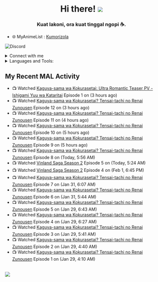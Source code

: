 <h1 align="center">Hi there! <img src="https://media.giphy.com/media/hvRJCLFzcasrR4ia7z/giphy.gif" width="25px"> </h1>
<h3 align="center">Kuat lakoni, ora kuat tinggal ngopi ☕.</h3>

- 🌐 MyAnimeList : [Kumorizola](https://myanimelist.net/animelist/Kumorizola)

![Discord](https://discord.c99.nl/widget/theme-3/761213268009943051.png)
<details>
      <summary>Connect with me</summary>
    <p align="left">
        <a href="https://www.facebook.com/kumori.hartley.1" target="blank"><img align="center"
                src="https://raw.githubusercontent.com/rahuldkjain/github-profile-readme-generator/master/src/images/icons/Social/facebook.svg"
                alt="kumori hartley" height="30" width="40" /></a>
        <a href="https://www.instagram.com/kumorizola/" target="blank"><img align="center"
                src="https://raw.githubusercontent.com/rahuldkjain/github-profile-readme-generator/master/src/images/icons/Social/instagram.svg"
                alt="kumorizola" height="30" width="40" /></a>
        <a href="https://discord.com" target="blank"><img align="center"
                src="https://raw.githubusercontent.com/rahuldkjain/github-profile-readme-generator/master/src/images/icons/Social/discord.svg"
                alt="Kumori#5882" height="30" width="40" /></a>
    </p>
</details>

<details>
    <summary align="left">Languages and Tools:</summary>
<p align="left">
      <a href="https://www.w3schools.com/css/" target="_blank">
        <img src="https://raw.githubusercontent.com/devicons/devicon/master/icons/css3/css3-original-wordmark.svg"
            alt="css3" width="40" height="40" /> </a> <a href="https://www.w3.org/html/" target="_blank"> <img
            src="https://raw.githubusercontent.com/devicons/devicon/master/icons/html5/html5-original-wordmark.svg"
            alt="html5" width="40" height="40" /> </a> <a href="https://www.java.com" target="_blank"> <img
            src="https://raw.githubusercontent.com/devicons/devicon/master/icons/java/java-original.svg" alt="java"
            width="40" height="40" /> </a> <a href="https://developer.mozilla.org/en-US/docs/Web/JavaScript"
            target="_blank"> <img
            src="https://raw.githubusercontent.com/devicons/devicon/master/icons/javascript/javascript-original.svg"
            alt="javascript" width="40" height="40" /> </a> <a href="https://nodejs.org" target="_blank"> <img
            src="https://raw.githubusercontent.com/devicons/devicon/master/icons/nodejs/nodejs-original-wordmark.svg"
            alt="nodejs" width="40" height="40" /> </a> <a href="https://www.python.org" target="_blank"> <img
            src="https://raw.githubusercontent.com/devicons/devicon/master/icons/python/python-original.svg"
            alt="python" width="40" height="40" /> </a> <a href="https://www.typescriptlang.org/" target="_blank"> <img
            src="https://raw.githubusercontent.com/devicons/devicon/master/icons/typescript/typescript-original.svg" 
            alt="typescript" width="40" height="40" /> </a> <a href="https://www.photoshop.com/en" target="_blank"> <img
            src="https://upload.wikimedia.org/wikipedia/commons/a/af/Adobe_Photoshop_CC_icon.svg" alt="photoshop" width="40" height="40"/> </a>
            <a href="https://www.adobe.com/products/premiere.html" target="_blank"> <img
            src="https://upload.wikimedia.org/wikipedia/commons/4/40/Adobe_Premiere_Pro_CC_icon.svg" alt="Premiere pro" width="40" height="40"/> </a>
            <a href="https://www.adobe.com/in/products/illustrator.html" target="_blank"> <img 
            src="https://upload.wikimedia.org/wikipedia/commons/f/fb/Adobe_Illustrator_CC_icon.svg" alt="illustrator" width="40" height="40"/> </a>
      
 </details>
 
 <h2> My Recent MAL Activity</h2>
<!-- MAL_ACTIVITY:start -->

- 📺 Watched [Kaguya-sama wa Kokurasetai: Ultra Romantic Teaser PV - Ishigami Yuu wa Kataritai](https://MyAnimeList.net/anime.php?id=50325) Episode 1 on (3 hours ago)
- 📺 Watched [Kaguya-sama wa Kokurasetai? Tensai-tachi no Renai Zunousen](https://MyAnimeList.net/anime.php?id=40591) Episode 12 on (3 hours ago)
- 📺 Watched [Kaguya-sama wa Kokurasetai? Tensai-tachi no Renai Zunousen](https://MyAnimeList.net/anime.php?id=40591) Episode 11 on (4 hours ago)
- 📺 Watched [Kaguya-sama wa Kokurasetai? Tensai-tachi no Renai Zunousen](https://MyAnimeList.net/anime.php?id=40591) Episode 10 on (5 hours ago)
- 📺 Watched [Kaguya-sama wa Kokurasetai? Tensai-tachi no Renai Zunousen](https://MyAnimeList.net/anime.php?id=40591) Episode 9 on (5 hours ago)
- 📺 Watched [Kaguya-sama wa Kokurasetai? Tensai-tachi no Renai Zunousen](https://MyAnimeList.net/anime.php?id=40591) Episode 8 on (Today, 5:56 AM)
- 📺 Watched [Vinland Saga Season 2](https://MyAnimeList.net/anime.php?id=49387) Episode 5 on (Today, 5:24 AM)
- 📺 Watched [Vinland Saga Season 2](https://MyAnimeList.net/anime.php?id=49387) Episode 4 on (Feb 1, 6:45 PM)
- 📺 Watched [Kaguya-sama wa Kokurasetai? Tensai-tachi no Renai Zunousen](https://MyAnimeList.net/anime.php?id=40591) Episode 7 on (Jan 31, 6:07 AM)
- 📺 Watched [Kaguya-sama wa Kokurasetai? Tensai-tachi no Renai Zunousen](https://MyAnimeList.net/anime.php?id=40591) Episode 6 on (Jan 31, 5:44 AM)
- 📺 Watched [Kaguya-sama wa Kokurasetai? Tensai-tachi no Renai Zunousen](https://MyAnimeList.net/anime.php?id=40591) Episode 5 on (Jan 29, 6:43 AM)
- 📺 Watched [Kaguya-sama wa Kokurasetai? Tensai-tachi no Renai Zunousen](https://MyAnimeList.net/anime.php?id=40591) Episode 4 on (Jan 29, 6:27 AM)
- 📺 Watched [Kaguya-sama wa Kokurasetai? Tensai-tachi no Renai Zunousen](https://MyAnimeList.net/anime.php?id=40591) Episode 3 on (Jan 29, 5:41 AM)
- 📺 Watched [Kaguya-sama wa Kokurasetai? Tensai-tachi no Renai Zunousen](https://MyAnimeList.net/anime.php?id=40591) Episode 2 on (Jan 29, 4:40 AM)
- 📺 Watched [Kaguya-sama wa Kokurasetai? Tensai-tachi no Renai Zunousen](https://MyAnimeList.net/anime.php?id=40591) Episode 1 on (Jan 29, 4:10 AM)

<!-- MAL_ACTIVITY:end -->

  
<h2 align="left"> <img src="https://media.discordapp.net/attachments/918405470073520168/919220018355523584/ezgif.com-gif-maker_1.gif">
